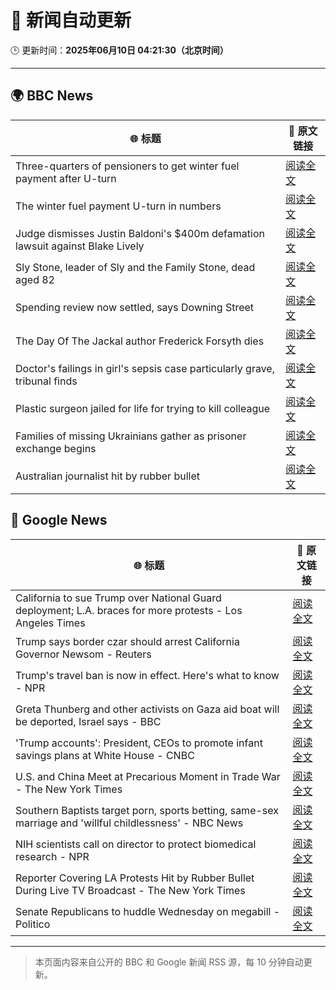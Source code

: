 # 🧠 新闻自动更新

🕒 更新时间：**2025年06月10日 04:21:30（北京时间）**

---

## 🌍 BBC News

| 🌐 标题 | 🔗 原文链接 |
|--------|-------------|
| Three-quarters of pensioners to get winter fuel payment after U-turn | [阅读全文](https://www.bbc.com/news/articles/cn4gnk7g228o) |
| The winter fuel payment U-turn in numbers | [阅读全文](https://www.bbc.com/news/articles/c79eg2x5qnno) |
| Judge dismisses Justin Baldoni's $400m defamation lawsuit against Blake Lively | [阅读全文](https://www.bbc.com/news/articles/cp3n0d115n0o) |
| Sly Stone, leader of Sly and the Family Stone, dead aged 82 | [阅读全文](https://www.bbc.com/news/articles/c4g2d5yz1r1o) |
| Spending review now settled, says Downing Street | [阅读全文](https://www.bbc.com/news/articles/c1de1dngq77o) |
| The Day Of The Jackal author Frederick Forsyth dies | [阅读全文](https://www.bbc.com/news/articles/czj4ljxv17xo) |
| Doctor's failings in girl's sepsis case particularly grave, tribunal finds | [阅读全文](https://www.bbc.com/news/articles/cn9jnwvgenjo) |
| Plastic surgeon jailed for life for trying to kill colleague | [阅读全文](https://www.bbc.com/news/articles/c8re2x4856yo) |
| Families of missing Ukrainians gather as prisoner exchange begins | [阅读全文](https://www.bbc.com/news/articles/c20q4wgx5xxo) |
| Australian journalist hit by rubber bullet | [阅读全文](https://www.bbc.com/news/videos/c98p008kxn1o) |

## 📰 Google News

| 🌐 标题 | 🔗 原文链接 |
|--------|-------------|
| California to sue Trump over National Guard deployment; L.A. braces for more protests - Los Angeles Times | [阅读全文](https://news.google.com/rss/articles/CBMijgFBVV95cUxPQW9JX1lfUVcxQk9BNnkzX2o5bk5laEpOVzRZVDJpOVdCUzE2V1B6SWVyakpHaDA5SzJwQkFwVno2ME9yM3o0cVo5b09iWVRua0xnVzc0VGllUldyWGFlM3k5Z25GT3pDaEFFeThabHZKeURNdVRmd1pvbFVZbjJSNjdvUzEwbDJDemk1UUpB?oc=5) |
| Trump says border czar should arrest California Governor Newsom - Reuters | [阅读全文](https://news.google.com/rss/articles/CBMiqwFBVV95cUxQc0FIbTNkX1dBcENqc2dzcnA0UWRWVFJlcXBNdjBEWG9nMWJjQTAxWUc5Nk5PTWI3OHdseXVFN3Z4VmlGeHFZb284ZlFiU0ZVQy10bDdEUk9nZW9XanNpaEEtOFczbHZmQWtOQ2lVcXliWnFXdHJxY1czdExUTmNpT29FSUsyQnpvMmNQSDVVWTVVRnZXT1ZPdGo4OEhVQ1NPTTlPQ3JCNG1iQnc?oc=5) |
| Trump's travel ban is now in effect. Here's what to know - NPR | [阅读全文](https://news.google.com/rss/articles/CBMimwFBVV95cUxONURoQ2dCMjg5bFIxQ19hQ3dqOFRBYUdBTWFENkxxdkNuWXpqckx5WVRPZU9qUUtEVC1wV2JTd21RTVZaNFVJZEplbWgtSE1kbTdSX2U2TEkxXzQ5THJJU1V6ZVpxZk1waDlfbk1fcEdyZEdJWkl5cDYzbWM5b1NrQXJxdFlmdFM4VndqRUhaMDZBMHRnWnp4bzNCaw?oc=5) |
| Greta Thunberg and other activists on Gaza aid boat will be deported, Israel says - BBC | [阅读全文](https://news.google.com/rss/articles/CBMiVEFVX3lxTFBRM2NoRXEwTWp4b2tYdWRCZEVQQnBrcEhaZk9RdGlZZUNJYjk0WkZ5Q3RDQ0RPZDB6ZFFYZGFqUHpjYkt4WU5zandGZFVvUlZfY2QtUg?oc=5) |
| 'Trump accounts': President, CEOs to promote infant savings plans at White House - CNBC | [阅读全文](https://news.google.com/rss/articles/CBMic0FVX3lxTE1YcU5JeGVaQ3loTXBnUm9lZjYwVVQxaGt4Zm1BX3cwMFZCOGl1UjFRbnowaVNMVGRNR0cwUW5TQWM4elVXc0lGY3lzZFdNa1ZFektWLW56QjZ1amE0R21OSTJCVGFJUUVzMlFWam5GTWVla2PSAXhBVV95cUxNYVNnX2Q5RUxLeXc0MGliWE5ZWXhlNmVqRHVTNVp2aGZMdlRzM0VfWnFuRVdHeEhOblFfUlRHcHQ5aVBkeEhGT0h6R2VVTG9JVGV3Qm01Nl9tanExUnE2dmV6US16UjFYNTZOVjhkMUNYUVFDV281dE4?oc=5) |
| U.S. and China Meet at Precarious Moment in Trade War - The New York Times | [阅读全文](https://news.google.com/rss/articles/CBMihgFBVV95cUxPbm1BMTVjOVpqd1pGSmphTVgxdzJzbUNNTHB3T0gzNldMQVN1eXp6UXRxMzZNM1lzdVJLaDhYMjlkeFZOaS1nTVAwTGU3cGVXSWtxQ3VuTWc4QlpjckdwNlQ1WlBhZFc2UF9xb0lORkJ4XzJYTGZhcXJmaVZ3UlRsN2l5OEgyQQ?oc=5) |
| Southern Baptists target porn, sports betting, same-sex marriage and 'willful childlessness' - NBC News | [阅读全文](https://news.google.com/rss/articles/CBMivwFBVV95cUxNaWVVeW43Tnpoa2VsOFJyYUljT0JtY3NlbW1wLXRyYjRCWDJNTkZZT2VJaGtrdmo3S3FodWRiTkVPTmlNY05UdnZUYldpY0hGZjhVRXNnel9qM1MxZVFaNUZzYVNZaFBxT2pNcGtqc2xmaXY1TExZTGg0QmlTWjBiNnVOajNjUXRXVU1jZE5XWFIwcC16dDhXb3MzRUlacmpmNmd3d0JkUHJpVUpXODdxbnVoMGlINGRSUjZDR2gtONIBVkFVX3lxTE1vcGZfUlZNdTN6X3BoOWh4SDZvVW1tTUFUcUFXRmVyQ29LNjNzV1FZN0NNVEFMMFViZ0QzRDZxQWdkMEw3VWVkS2xkaWxneHIwZWlmQVZ3?oc=5) |
| NIH scientists call on director to protect biomedical research - NPR | [阅读全文](https://news.google.com/rss/articles/CBMiswFBVV95cUxPWHhodENTUndwYnlBWGxrWnhNTDJDbGs3ekdmdWN1T1pVU2JCclpjb1hOTVZlRzNRSElXUGxaVEwtYjlERlRFWTBRQXBIQTE1dnBNOTU1cXFOY0J5RXhHNndYeTUtMHZHb0JDZzBxeVByZnFwdl9raE5GdDJjNGtIN0kyZkMtblhsY0U1TnAxWXI1eFQxQ2NrYWZ5QVVsTmFLcjdWMHNGSjZFV2lManJ4TDZEaw?oc=5) |
| Reporter Covering LA Protests Hit by Rubber Bullet During Live TV Broadcast - The New York Times | [阅读全文](https://news.google.com/rss/articles/CBMiigFBVV95cUxOdWNqdmhQdTV6V0VFRDdCLTZfMFkwb1dFT25RX0F2ZEFGbWlTdnVWWmMyQjJ5ZVhEU29FSnNvOEZUZzlIcDE4OWhDSktmSWtNWTA4QldxdXZLd0M0YzhvYjlrWlhkTmRSVkhYVjVhbTJhNVdpZDJqV09uNl82TnZyT1dmSXZUd0syUWc?oc=5) |
| Senate Republicans to huddle Wednesday on megabill - Politico | [阅读全文](https://news.google.com/rss/articles/CBMiuAFBVV95cUxQZ1JTbjNEd3hqSFloSnZyWHU1eGtRYVlkQ2stOVZZRFpHSkhsZlgwUUhWQ215cHU1TmlyWkRqUG5oRTh2aHpYbC1ETklFT2tSYlpRd0VwM3dVX0p6Q1RWYUt5N3loVEdzcjJMQ29nSDZyWkR3YXZXclU4SmZUR3B0d01taHkxa0luSjJLbUlvWUhVT0dfN2FyZ0pYU1l3Q0ItbWZJWUJuQ2UxYzRsTURrMW1jbUEwSTQz?oc=5) |

---
> 本页面内容来自公开的 BBC 和 Google 新闻 RSS 源，每 10 分钟自动更新。